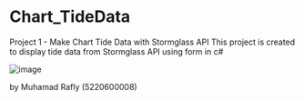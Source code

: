 # Chart_TideData

Project 1 - Make Chart Tide Data with Stormglass API
This project is created to display tide data from Stormglass API using form in c#

![image](https://user-images.githubusercontent.com/100673383/196246897-9b61f311-5b6e-445c-9b6d-334cda20b0a1.png)

by Muhamad Rafly (5220600008)
